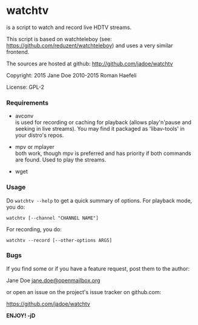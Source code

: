 watchtv
=======

is a script to watch and record live HDTV streams.

This script is based on watchteleboy (see: https://github.com/reduzent/watchteleboy)
and uses a very similar frontend.

The sources are hosted at github: http://github.com/jadoe/watchtv

Copyright: 2015		Jane Doe
           2010-2015	Roman Haefeli

License:   GPL-2 


### Requirements

 * avconv  
   is used for recording or caching for playback (allows play'n'pause
   and seeking in live streams).
   You may find it packaged as 'libav-tools' in your distro's repos.
   
 * mpv or mplayer  
   both work, though mpv is preferred and has priority if both
   commands are found. Used to play the streams.

 * wget


### Usage


Do `watchtv --help` to get a quick summary of options. For playback mode,
you do:
  
 `watchtv [--channel "CHANNEL NAME"]`

For recording, you do:

 `watchtv --record [--other-options ARGS]`


### Bugs

  
If you find some or if you have a feature request, post them to the author:

  Jane Doe <jane.doe@openmailbox.org>

or open an issue on the project's issue tracker on github.com:

  https://github.com/jadoe/watchtv


**ENJOY! -jD**
